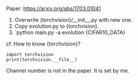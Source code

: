 Paper: https://arxiv.org/abs/1703.01041

1. Overwrite {torchvision}/\_\_init\_\_.py with new one.
2. Copy evolution.py to {torchvision}.
3. `python main.py -a evolution {CIFAR10_DATA}

cf. How to know {torchvision}?
```
import torchvision
print(torchvision.__file__)
```

Channel number is not in the paper. It is set by me.
